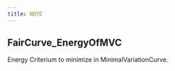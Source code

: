 ```yaml
---
title: NOTE
---
```


## FairCurve_EnergyOfMVC

Energy Criterium to minimize in MinimalVariationCurve.
